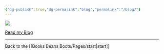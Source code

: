 ```yaml
---
{"dg-publish":true,"dg-permalink":"blog","permalink":"/blog/"}
---
```



![](https://source.unsplash.com/nN8c1cCGsZI/1900x1200)

[Read my Blog](https://booksbeansboots.bearblog.dev/blog/)

---

Back to the [[Books Beans Boots/Pages/start\|start]]
